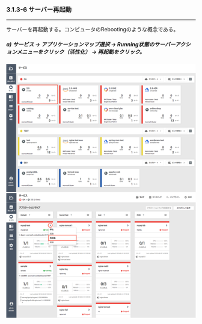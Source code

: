 ### 3.1.3-6 サーバー再起動

---

サーバーを再起動する。コンピュータのRebootingのような概念である。

##### a\) サービス → アプリケーションマップ選択 → Running状態のサーバーアクションメニューをクリック（活性化） → 再起動をクリック。 
![](/assets/JP/2.5/3.1.3-6_1.png)
![](/assets/JP/2.5/3.1.3-6_2.png)



